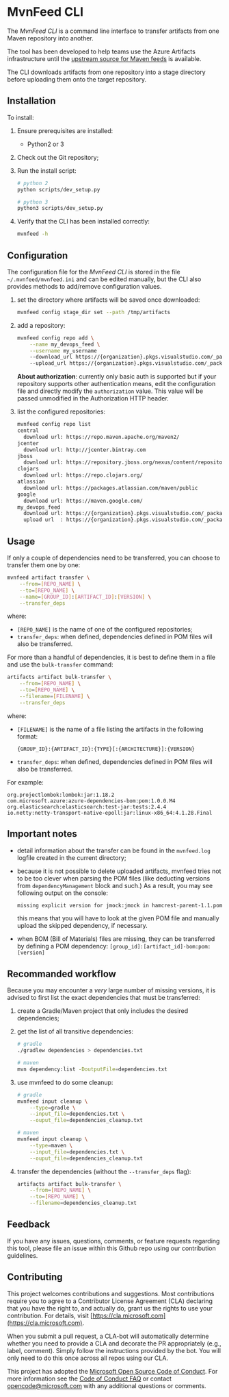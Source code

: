 # MvnFeed CLI

The _MvnFeed CLI_ is a command line interface to transfer artifacts from one Maven repository into another.

The tool has been developed to help teams use the Azure Artifacts infrastructure until the [upstream source for Maven feeds](https://visualstudio.uservoice.com/forums/330519-azure-devops-formerly-visual-studio-team-services/suggestions/32996752-add-upstream-sources-for-maven-feeds) is available.

The CLI downloads artifacts from one repository into a stage directory before uploading them onto the target repository.

## Installation

To install:

1. Ensure prerequisites are installed:
    * Python2 or 3

1. Check out the Git repository;

1. Run the install script:

    ```bash
    # python 2
    python scripts/dev_setup.py

    # python 3
    python3 scripts/dev_setup.py
    ```

1. Verify that the CLI has been installed correctly:

    ```bash
    mvnfeed -h
    ```

## Configuration

The configuration file for the _MvnFeed CLI_ is stored in the file `~/.mvnfeed/mvnfeed.ini` and can be edited manually, but the CLI also provides methods to add/remove configuration values.

1. set the directory where artifacts will be saved once downloaded:

    ```bash
    mvnfeed config stage_dir set --path /tmp/artifacts
    ```

1. add a repository:

    ```bash
    mvnfeed config repo add \
        --name my_devops_feed \
        --username my_username
        --download_url https://{organization}.pkgs.visualstudio.com/_packaging/{feed}/maven/v1
        --upload_url https://{organization}.pkgs.visualstudio.com/_packaging/{feed}/maven/v1
    ```

    **About authorization**: currently only basic auth is supported but if your repository supports other authentication means, edit the configuration file and directly modify the `authorization` value. This value will be passed unmodified in the Authorization HTTP header.

1. list the configured repositories:

    ```bash
    mvnfeed config repo list
    central
      download url: https://repo.maven.apache.org/maven2/
    jcenter
      download url: http://jcenter.bintray.com
    jboss
      download url: https://repository.jboss.org/nexus/content/repositories/releases/
    clojars
      download url: https://repo.clojars.org/
    atlassian
      download url: https://packages.atlassian.com/maven/public
    google
      download url: https://maven.google.com/
    my_devops_feed
      download url: https://{organization}.pkgs.visualstudio.com/_packaging/{feed}/maven/v1
      upload url  : https://{organization}.pkgs.visualstudio.com/_packaging/{feed}/maven/v1
    ```

## Usage

If only a couple of dependencies need to be transferred, you can choose to transfer them one by one:

```bash
mvnfeed artifact transfer \
    --from=[REPO_NAME] \
    --to=[REPO_NAME] \
    --name=[GROUP_ID]:[ARTIFACT_ID]:[VERSION] \
    --transfer_deps
```

where:

* `[REPO_NAME]` is the name of one of the configured repositories;
* `transfer_deps`: when defined, dependencies defined in POM files will also be transferred.

For more than a handful of dependencies, it is best to define them in a file and use the `bulk-transfer` command:

```bash
artifacts artifact bulk-transfer \
    --from=[REPO_NAME] \
    --to=[REPO_NAME] \
    --filename=[FILENAME] \
    --transfer_deps
```

where:

* `[FILENAME]` is the name of a file listing the artifacts in the following format:

    ```file
    {GROUP_ID}:{ARTIFACT_ID}:{TYPE}[:{ARCHITECTURE}]:{VERSION}
    ```

* `transfer_deps`: when defined, dependencies defined in POM files will also be transferred.

For example:

```file
org.projectlombok:lombok:jar:1.18.2
com.microsoft.azure:azure-dependencies-bom:pom:1.0.0.M4
org.elasticsearch:elasticsearch:test-jar:tests:2.4.4
io.netty:netty-transport-native-epoll:jar:linux-x86_64:4.1.28.Final
```

## Important notes

* detail information about the transfer can be found in the `mvnfeed.log` logfile created in the current directory;

* because it is not possible to delete uploaded artifacts, mvnfeed tries not to be too clever when parsing the POM files (like deducting versions from `dependencyManagement` block and such.) As a result, you may see following output on the console:

    ```bash
    missing explicit version for jmock:jmock in hamcrest-parent-1.1.pom. Skipping
    ```

    this means that you will have to look at the given POM file and manually upload the skipped dependency, if necessary.

* when BOM (Bill of Materials) files are missing, they can be transferred by defining a POM dependency: `[group_id]:[artifact_id]-bom:pom:[version]`

## Recommanded workflow

Because you may encounter a _very_ large number of missing versions, it is advised to first list the exact dependencies that must be transferred:

1. create a Gradle/Maven project that only includes the desired dependencies;

1. get the list of all transitive dependencies:

    ```bash
    # gradle
    ./gradlew dependencies > dependencies.txt

    # maven
    mvn dependency:list -DoutputFile=dependencies.txt
    ```

1. use mvnfeed to do some cleanup:

    ```bash
    # gradle
    mvnfeed input cleanup \
        --type=gradle \
        --input_file=dependencies.txt \
        --ouput_file=dependencies_cleanup.txt

    # maven
    mvnfeed input cleanup \
        --type=maven \
        --input_file=dependencies.txt \
        --ouput_file=dependencies_cleanup.txt
    ```

1. transfer the dependencies (without the `--transfer_deps` flag):

    ```bash
    artifacts artifact bulk-transfer \
        --from=[REPO_NAME] \
        --to=[REPO_NAME] \
        --filename=dependencies_cleanup.txt
    ```

## Feedback

If you have any issues, questions, comments, or feature requests regarding this tool, please file an issue within this Github repo using our contribution guidelines.

## Contributing

This project welcomes contributions and suggestions.  Most contributions require you to agree to a Contributor License Agreement (CLA) declaring that you have the right to, and actually do, grant us the rights to use your contribution. For details, visit [https://cla.microsoft.com](https://cla.microsoft.com).

When you submit a pull request, a CLA-bot will automatically determine whether you need to provide a CLA and decorate the PR appropriately (e.g., label, comment). Simply follow the instructions provided by the bot. You will only need to do this once across all repos using our CLA.

This project has adopted the [Microsoft Open Source Code of Conduct](https://opensource.microsoft.com/codeofconduct/). For more information see the [Code of Conduct FAQ](https://opensource.microsoft.com/codeofconduct/faq/) or contact [opencode@microsoft.com](mailto:opencode@microsoft.com) with any additional questions or comments.
